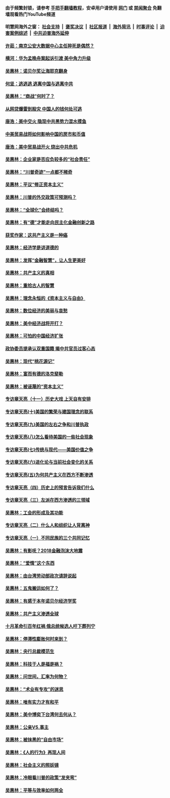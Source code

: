 #### 由于频繁封锁，请参考 [手把手翻墙教程](https://github.com/gfw-breaker/guides/wiki)，安卓用户请使用 [网门](https://github.com/gfw-breaker/bn-android/blob/master/ogate.md?t=05242135) 或 [禁闻聚合](https://github.com/gfw-breaker/bn-android) 免翻墙观看热门YouTube频道 

#### 明慧网海外之窗：&nbsp;[社会支持](140.md?t=05242135) &nbsp;|&nbsp; [褒奖决议](282.md?t=05242135) &nbsp;|&nbsp; [社区报道](91.md?t=05242135) &nbsp;|&nbsp; [海外简讯](245.md?t=05242135) &nbsp;|&nbsp; [时事评论](251.md?t=05242135) &nbsp;|&nbsp; [迫害案例综述](328.md?t=05242135) &nbsp;|&nbsp; [中共迫害海外延伸](236.md?t=05242135) 

#### [许茹：南京公安大数据中心主任猝死是偶然？](../pages/nsc423/n11064744.md?t=05242135) 

#### [横河：华为孟晚舟案起诉引渡 美中角力升级](../pages/nsc423/n11027230.md?t=05242135) 

#### [吴惠林：诺贝尔奖让海耶克翻身](../pages/nsc423/n10890049.md?t=05242135) 

#### [何坚：逃逃逃 逃离中国与逃离中共](../pages/nsc423/n10592891.md?t=05242135) 

#### [吴惠林：“商战”何时了？](../pages/nsc423/n10573558.md?t=05242135) 

#### [从网贷爆雷到股灾 中国人的钱何处可逃](../pages/nsc423/n10572800.md?t=05242135) 

#### [唐浩：美中交火 隐现中共黑势力混水摸鱼](../pages/nsc423/n10544040.md?t=05242135) 

#### [中美贸易战将如何影响中国的房市和币值](../pages/nsc423/n10543697.md?t=05242135) 

#### [唐浩：美中贸易战开火 烧出中共危机](../pages/nsc423/n10540126.md?t=05242135) 

#### [吴惠林：企业家是否应负较多的“社会责任”](../pages/nsc423/n10535022.md?t=05242135) 

#### [吴惠林：“川普奇迹”一点都不稀奇](../pages/nsc423/n10512808.md?t=05242135) 

#### [吴惠林：平议“修正资本主义”](../pages/nsc423/n10495724.md?t=05242135) 

#### [吴惠林：川普的外交政策可预测吗？](../pages/nsc423/n10462387.md?t=05242135) 

#### [吴惠林：“全球化”会终结吗？](../pages/nsc423/n10452838.md?t=05242135) 

#### [吴惠林：有“德”才能走向民主化金融创新之路](../pages/nsc423/n10432292.md?t=05242135) 

#### [获奖作家：这共产主义是一种癌](../pages/nsc423/n10431541.md?t=05242135) 

#### [吴惠林：经济学是讲道德的](../pages/nsc423/n10398014.md?t=05242135) 

#### [吴惠林：发挥“金融智慧”，让人生更美好](../pages/nsc423/n10375019.md?t=05242135) 

#### [吴惠林：共产主义的真相](../pages/nsc423/n10351394.md?t=05242135) 

#### [吴惠林：重拾古人的智慧](../pages/nsc423/n10337691.md?t=05242135) 

#### [吴惠林：理念永恒的《资本主义与自由》](../pages/nsc423/n10316274.md?t=05242135) 

#### [吴惠林：数位经济的美丽与哀愁](../pages/nsc423/n10292946.md?t=05242135) 

#### [吴惠林：美中经济战将开打？](../pages/nsc423/n10258825.md?t=05242135) 

#### [吴惠林：可怕的中国经济扩张](../pages/nsc423/n10219147.md?t=05242135) 

#### [政协委员提承认双重国籍 揭中共官员过客心态](../pages/nsc423/n10208809.md?t=05242135) 

#### [吴惠林：现代“桃花源记”](../pages/nsc423/n10185234.md?t=05242135) 

#### [吴惠林：富而有德的洛克斐勒](../pages/nsc423/n10142264.md?t=05242135) 

#### [吴惠林：被诬蔑的“资本主义”](../pages/nsc423/n10124816.md?t=05242135) 

#### [专访章天亮（十一）历史大戏 上天自有安排](../pages/nsc423/n10094905.md?t=05242135) 

#### [专访章天亮(十)美国的繁荣与建国理念的联系](../pages/nsc423/n10094899.md?t=05242135) 

#### [专访章天亮(九)美国的左右之争和川普执政](../pages/nsc423/n10094889.md?t=05242135) 

#### [专访章天亮(八)怎么看待美国的一些社会现象](../pages/nsc423/n10094857.md?t=05242135) 

#### [专访章天亮(七)传统与现代——美国价值之争](../pages/nsc423/n10093140.md?t=05242135) 

#### [专访章天亮(六)进化论与当前社会变化的关系](../pages/nsc423/n10092036.md?t=05242135) 

#### [专访章天亮(五)为何共产主义在西方不断渗透](../pages/nsc423/n10083620.md?t=05242135) 

#### [专访章天亮（四）历史上的预言告诉我们什么](../pages/nsc423/n10083606.md?t=05242135) 

#### [专访章天亮（三）左派在西方渗透的三领域](../pages/nsc423/n10081115.md?t=05242135) 

#### [吴惠林：工会的形成及其功能](../pages/nsc423/n10080633.md?t=05242135) 

#### [专访章天亮（二）什么人和组织让人背离神](../pages/nsc423/n10076637.md?t=05242135) 

#### [专访章天亮（一）不同民族的三个共同记忆](../pages/nsc423/n10074188.md?t=05242135) 

#### [吴惠林：有影呒？2018金融泡沫大地震](../pages/nsc423/n10040534.md?t=05242135) 

#### [吴惠林：“爱情”这个东西](../pages/nsc423/n10019423.md?t=05242135) 

#### [吴惠林：由台湾劳动部政次请辞说起](../pages/nsc423/n9979679.md?t=05242135) 

#### [吴惠林：五鬼搬运如何了？](../pages/nsc423/n9925338.md?t=05242135) 

#### [吴惠林：有感于本年诺贝尔经济学奖](../pages/nsc423/n9871883.md?t=05242135) 

#### [吴惠林：共产主义渗透全球](../pages/nsc423/n9812748.md?t=05242135) 

#### [十月革命引百年红祸 俄总统候选人吁下葬列宁](../pages/nsc423/n9810182.md?t=05242135) 

#### [吴惠林：停滞性膨胀何时来到？](../pages/nsc423/n9764136.md?t=05242135) 

#### [吴惠林：央行总裁模范生](../pages/nsc423/n9728134.md?t=05242135) 

#### [吴惠林：科技于人是福是祸？](../pages/nsc423/n9672982.md?t=05242135) 

#### [吴惠林：问世间，汇率为何物？](../pages/nsc423/n9621788.md?t=05242135) 

#### [吴惠林：“术业有专攻”的迷思](../pages/nsc423/n9580363.md?t=05242135) 

#### [吴惠林：唯有实力才有和平](../pages/nsc423/n9529599.md?t=05242135) 

#### [吴惠林：美中博奕下台湾何去何从？](../pages/nsc423/n9483598.md?t=05242135) 

#### [吴惠林：公亲VS.事主](../pages/nsc423/n9425637.md?t=05242135) 

#### [吴惠林：被抹黑的“自由市场”](../pages/nsc423/n9351545.md?t=05242135) 

#### [吴惠林：《人的行为》再现人间](../pages/nsc423/n9296339.md?t=05242135) 

#### [吴惠林：社会主义的照妖镜](../pages/nsc423/n9243460.md?t=05242135) 

#### [吴惠林：冷眼看川普的政策“发夹弯”](../pages/nsc423/n9120684.md?t=05242135) 

#### [吴惠林：平等与效率如何两全](../pages/nsc423/n9075430.md?t=05242135) 

